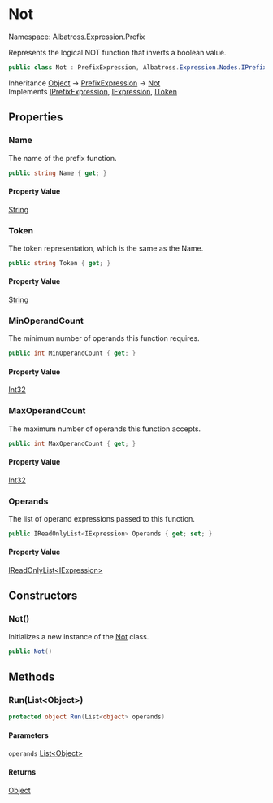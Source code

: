# Not

Namespace: Albatross.Expression.Prefix

Represents the logical NOT function that inverts a boolean value.

```csharp
public class Not : PrefixExpression, Albatross.Expression.Nodes.IPrefixExpression, Albatross.Expression.Nodes.IExpression, Albatross.Expression.Nodes.IToken
```

Inheritance [Object](https://docs.microsoft.com/en-us/dotnet/api/system.object) → [PrefixExpression](./albatross.expression.prefix.prefixexpression.md) → [Not](./albatross.expression.prefix.not.md)<br>
Implements [IPrefixExpression](./albatross.expression.nodes.iprefixexpression.md), [IExpression](./albatross.expression.nodes.iexpression.md), [IToken](./albatross.expression.nodes.itoken.md)

## Properties

### **Name**

The name of the prefix function.

```csharp
public string Name { get; }
```

#### Property Value

[String](https://docs.microsoft.com/en-us/dotnet/api/system.string)<br>

### **Token**

The token representation, which is the same as the Name.

```csharp
public string Token { get; }
```

#### Property Value

[String](https://docs.microsoft.com/en-us/dotnet/api/system.string)<br>

### **MinOperandCount**

The minimum number of operands this function requires.

```csharp
public int MinOperandCount { get; }
```

#### Property Value

[Int32](https://docs.microsoft.com/en-us/dotnet/api/system.int32)<br>

### **MaxOperandCount**

The maximum number of operands this function accepts.

```csharp
public int MaxOperandCount { get; }
```

#### Property Value

[Int32](https://docs.microsoft.com/en-us/dotnet/api/system.int32)<br>

### **Operands**

The list of operand expressions passed to this function.

```csharp
public IReadOnlyList<IExpression> Operands { get; set; }
```

#### Property Value

[IReadOnlyList&lt;IExpression&gt;](https://docs.microsoft.com/en-us/dotnet/api/system.collections.generic.ireadonlylist-1)<br>

## Constructors

### **Not()**

Initializes a new instance of the [Not](./albatross.expression.prefix.not.md) class.

```csharp
public Not()
```

## Methods

### **Run(List&lt;Object&gt;)**

```csharp
protected object Run(List<object> operands)
```

#### Parameters

`operands` [List&lt;Object&gt;](https://docs.microsoft.com/en-us/dotnet/api/system.collections.generic.list-1)<br>

#### Returns

[Object](https://docs.microsoft.com/en-us/dotnet/api/system.object)<br>
